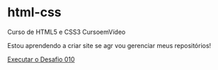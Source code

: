 # html-css
 Curso de HTML5 e CSS3 CursoemVídeo


Estou aprendendo a criar site se agr vou gerenciar meus repositórios!

<a href="https://thiigab.github.io/html-css/desafios/des010/">Executar o Desafio 010</a>